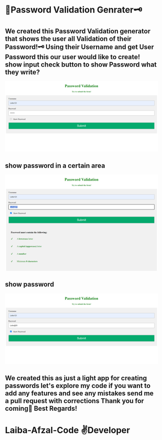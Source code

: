 <h1>🔑Password Validation Genrater🗝️</h1>
<h2>We created this Password Validation generator that shows the user all Validation of their Password!🗝️ Using their Username and get User Password this our user would like to create! show input check button to show Password what they write?
</h2>
<img src="/img/pas1.png" alt="Password">
<h2>show password in a certain area </h2>
<img src="/img/pa2.png" alt="Password">
<h2>show password</h2>
<img src="/img/s1.png" alt="Password">
<h2>We created this as just a light app for creating passwords let's explore my code if you want to add any features and see any mistakes send me a pull request with corrections Thank you for coming💐 Best Regards!</h2>
<h1>Laiba-Afzal-Code ✌️Developer</h1>